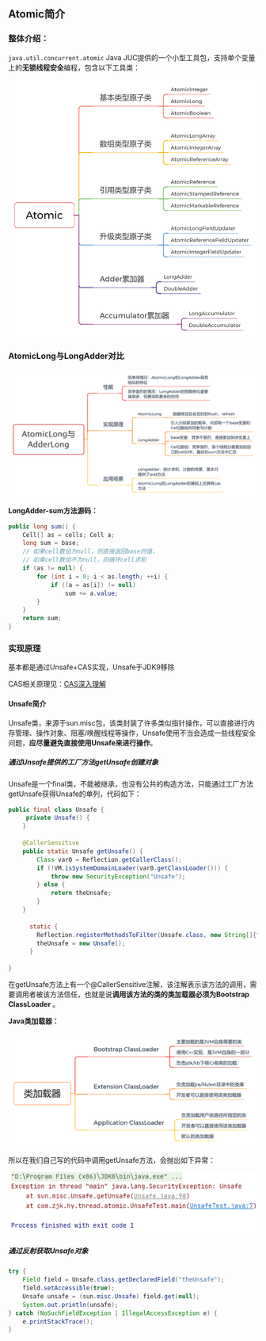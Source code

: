 ## Atomic简介

### 整体介绍：

`java.util.concurrent.atomic` Java JUC提供的一个小型工具包，支持单个变量上的**无锁线程安全**编程，包含以下工具类：

![](./res/atomic.png)

### AtomicLong与LongAdder对比

![](./res/AtomicLong-AdderLong.png)

**LongAdder-sum方法源码：**

```java
public long sum() {
    Cell[] as = cells; Cell a;
    long sum = base;
    // 如果cell数组为null，则直接返回base的值，
    // 如果cell数组不为null，则循环cell求和
    if (as != null) {
        for (int i = 0; i < as.length; ++i) {
            if ((a = as[i]) != null)
                sum += a.value;
        }
    }
    return sum;
}
```

### 实现原理

基本都是通过Unsafe+CAS实现，Unsafe于JDK9移除

CAS相关原理见：[CAS深入理解](notes/se/thread/CAS深入理解.md)

#### Unsafe简介

Unsafe类，来源于sun.misc包，该类封装了许多类似指针操作，可以直接进行内存管理、操作对象、阻塞/唤醒线程等操作，Unsafe使用不当会造成一些线程安全问题，**应尽量避免直接使用Unsafe来进行操作**。

##### 通过Unsafe提供的工厂方法getUnsafe创建对象

Unsafe是一个final类，不能被继承，也没有公共的构造方法，只能通过工厂方法getUnsafe获得Unsafe的单列，代码如下：

```java
public final class Unsafe {
     private Unsafe() {
    }

    @CallerSensitive
    public static Unsafe getUnsafe() {
        Class var0 = Reflection.getCallerClass();
        if (!VM.isSystemDomainLoader(var0.getClassLoader())) {
            throw new SecurityException("Unsafe");
        } else {
            return theUnsafe;
        }
    }
    
      static {
        Reflection.registerMethodsToFilter(Unsafe.class, new String[]{"getUnsafe"});
        theUnsafe = new Unsafe();
      }
    
}
```

在getUnsafe方法上有一个@CallerSensitive注解，该注解表示该方法的调用，需要调用者被该方法信任，也就是说**调用该方法的类的类加载器必须为Bootstrap ClassLoader** 。

**Java类加载器：**

![](./res/ClassLoader.png)

所以在我们自己写的代码中调用getUnsafe方法，会抛出如下异常：

![](./res/getUnsafeException.png)

##### 通过反射获取Unsafe对象

```java
try {
    Field field = Unsafe.class.getDeclaredField("theUnsafe");
    field.setAccessible(true);
    Unsafe unsafe = (sun.misc.Unsafe) field.get(null);
    System.out.println(unsafe);
} catch (NoSuchFieldException | IllegalAccessException e) {
    e.printStackTrace();
}
```

